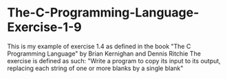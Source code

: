 # The-C-Programming-Language-Exercise-1-9
This is my example of exercise 1.4 as defined in the book "The C Programming Language" by Brian Kernighan and Dennis Ritchie The exercise is defined as such: "Write a program to copy its input to its output, replacing each string of one or more blanks by a single blank"

